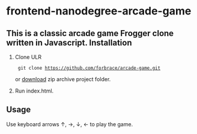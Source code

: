 frontend-nanodegree-arcade-game
===============================
This is a classic arcade game Frogger clone written in Javascript.
Installation
------------------------------------------------------------
1. Clone ULR

    <code> git clone https://github.com/forbrace/arcade-game.git</code>
        
    or [download](https://github.com/forbrace/arcade-game/archive/master.zip) zip archive project folder.
2. Run index.html.

Usage
------------------------------------------------------------
Use keyboard arrows ↑, →, ↓, ← to play the game. 